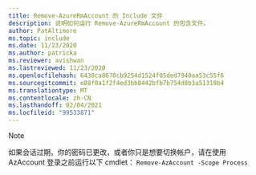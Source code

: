 ```yaml
---
title: Remove-AzureRmAccount 的 Include 文件
description: 说明如何运行 Remove-AzureRmAccount 的包含文件。
author: PatAltimore
ms.topic: include
ms.date: 11/23/2020
ms.author: patricka
ms.reviewer: avishwan
ms.lastreviewed: 11/23/2020
ms.openlocfilehash: 6430ca8670cb9254d1524f05ded7940aa53c55f6
ms.sourcegitcommit: e88f0a1f2f4ed3bb8442bfb7b754d8b3a51319b4
ms.translationtype: MT
ms.contentlocale: zh-CN
ms.lasthandoff: 02/04/2021
ms.locfileid: "99533871"
---
```

>[!Note]
>如果会话过期，你的密码已更改，或者你只是想要切换帐户，请在使用 AzAccount 登录之前运行以下 cmdlet： `Remove-AzAccount -Scope Process`
